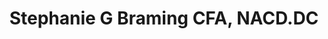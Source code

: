 ---
layout: layouts/profile.liquid
title: Stephanie G Braming CFA, NACD.DC
id: stephanie_g_braming_cfa_nacddc
first: Stephanie
middle: G
last: Braming
suffix: CFA, NACD.DC
currentTitle: Global Head of William Blair Investment Management, Chair of William Blair Funds & SICAVs
currentOrg: William Blair Investment Management
bio: Stephanie Braming, CFA, NACD.DC is a proven C-Suite executive, Board Chair and investor with over 30 years of experience in asset management, institutional equity portfolio management, governance, and financial oversight. As Global Head of William Blair Investment Management, Ms. Braming defines firm strategy, oversees P&amp;L and investment teams, and directs risk management, infrastructure, and global distribution. Known for building cohesive teams, she delivers proven leadership amid shifting market and regulatory environments. Ms. Braming serves as Chair of the William Blair Funds and SICAVs, where she fosters transparent stewardship, strategic alignment, and board-level oversight that balances stakeholder interests. She is an Audit Committee Financial Expert and is a member of the William Blair Executive Committee.<br /><br />In her role as an asset management CEO, Ms. Braming has led William Blair Investment Management through significant growth and transformation. Her leadership was instrumental in acquiring a value equity firm and successfully executing the lift-out of an emerging markets debt team, which expanded the firm’s investment capabilities. Additionally, she spearheaded the expansion of global distribution, reversing net negative asset flows to positive inflows. Under her leadership, the firm has delivered client results&#58; as of year-end 2024, 80% of the firm’s investment strategies outperformed their benchmarks since inception. Moreover, she has championed a high performing and inclusive culture, which has been recognized by Pensions &amp; Investments, which named the firm “Best Place to Work in Money Management” each year under her leadership.<br /><br />Previously, Ms. Braming served as a portfolio manager for the firm’s $16 billion International Growth and $3 billion International Small Cap Growth strategies. In this role, she drove investment decision-making, portfolio construction, and led investment teams to deliver client performance. Before joining William Blair in 2004, Ms. Braming was a principal at Mercer Investment Consulting, advising institutional clients on asset allocation and manager selection. She began her career at the Federal Reserve Bank of Chicago.<br /><br />Ms. Braming chairs the William Blair Funds and SICAVs, leading fiduciary oversight and strategic governance for a multi-billion dollar global fund complex. She serves on the William Blair Executive Committee and is Treasurer of the William Blair Foundation. Ms. Braming’s Board roles include the Investment Company Institute (Investment Committee), Griffin Museum of Science and Industry (Vice Chair, Audit Committee; Finance Committee), and Working in the Schools (Finance Committee). She is a former Board Director at the CFA Society Chicago. Ms. Braming is a recognized Audit Committee Financial Expert with proven strength in financial oversight, governance, and enterprise risk management.<br /><br />Ms. Braming holds an MBA from the University of Chicago Booth School of Business and a BA from DePauw University. She is a CFA charterholder and holds the NACD Directorship Certification. Her professional affiliations include the CFA Institute, The Economic Club of Chicago, The Chicago Network, and the International Women’s Forum. Ms. Braming has been recognized by Forbes, Barron’s, Pensions &amp; Investments, American Banker, and Crain’s for her leadership and is a frequent speaker and contributor at leading industry forums and in publications.
linkedin: https://www.linkedin.com/in/stephanie-braming-cfa-partner-b742755b
tiktok: 
twitter: 
aboutme: 
insta: 
orgURL: 
snapchat: 
personalURL: 
smallHeadshotURL: assets/images/headshots/WB%20Approved%20braming_stephanie_high%20smaller_converted_scaled.avif
originalHeadshotURL: assets/images/headshots/WB%20Approved%20braming_stephanie_high%20smaller_converted_scaled.avif
tags-experience: 
 - Global
 - Governance
 - Mergers & Acquisitions
 - P&L&#58; $0-$500M
 - SEC Qualified Financial Expert
 - Capital Markets
 - DEI
 - ESG Experience
 - Finance
 - Global
 - Governance
 - International
 - SEC Qualified Financial Expert
tags-current-industries: 
 - Finance and Insurance
 - Funds, Trusts, and Other Financial Vehicles
 - Investment Management
tags-current-position: 
 - CEO / Chief Executive Officer
 - Chairman
 - Partner
 - President
tags-past-industries: 
 - Consulting
 - Finance and Insurance
 - Funds, Trusts, and Other Financial Vehicles
 - Investment Management
tags-past-position: 
 - CEO / Chief Executive Officer
 - Chairman
 - Partner
 - President
tags-current-board-service: 
    - Corporate Private
    - Nonprofit
tags-past-board-service: 
    - Nonprofit
boards-current-corporate-private: 
 - William Blair Funds, Chair and President
 - William Blair SICAVs, Chair
 - William Blair & Company, Executive Committee
boards-current-corporate-public: 
boards-current-nonprofit: 
 - Investment Company Institute, Board of Governors; Investment Committee
 - Griffin Museum of Science & Industry, Board Member; Vice Chair, Audit Committee; Finance Committee
 - Working in the Schools, Board Member; Finance Committee
boards-current-privateequity: 
boards-current-spac: 
boards-current-vc: 
boards-past-corporate-private: 
boards-past-corporate-public: 
boards-past-nonprofit: 
 - CFA Society of Chicago, Board Member
boards-past-privateequity: 
boards-past-spac: 
boards-past-vc: 
---